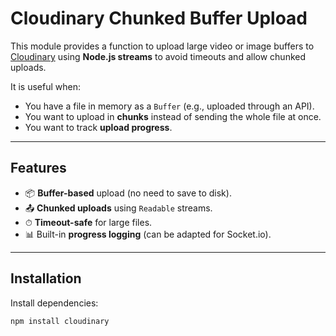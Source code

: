# Cloudinary Chunked Buffer Upload

This module provides a function to upload large video or image buffers to [Cloudinary](https://cloudinary.com) using **Node.js streams** to avoid timeouts and allow chunked uploads.

It is useful when:
- You have a file in memory as a `Buffer` (e.g., uploaded through an API).
- You want to upload in **chunks** instead of sending the whole file at once.
- You want to track **upload progress**.

---

## Features
- 📦 **Buffer-based** upload (no need to save to disk).
- 📤 **Chunked uploads** using `Readable` streams.
- ⏱ **Timeout-safe** for large files.
- 📊 Built-in **progress logging** (can be adapted for Socket.io).

---

## Installation

Install dependencies:

```bash
npm install cloudinary
